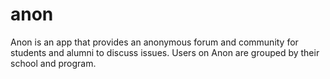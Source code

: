 # anon
Anon is an app that provides an anonymous forum and community for students and alumni to discuss issues. Users on Anon are grouped by their school and program.
